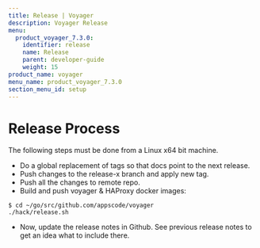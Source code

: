 ```yaml
---
title: Release | Voyager
description: Voyager Release
menu:
  product_voyager_7.3.0:
    identifier: release
    name: Release
    parent: developer-guide
    weight: 15
product_name: voyager
menu_name: product_voyager_7.3.0
section_menu_id: setup
---
```

# Release Process

The following steps must be done from a Linux x64 bit machine.

- Do a global replacement of tags so that docs point to the next release.
- Push changes to the release-x branch and apply new tag.
- Push all the changes to remote repo.
- Build and push voyager & HAProxy docker images:

```console
$ cd ~/go/src/github.com/appscode/voyager
./hack/release.sh
```

- Now, update the release notes in Github. See previous release notes to get an idea what to include there.
